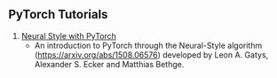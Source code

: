 PyTorch Tutorials
-----------------


1. [Neural Style with PyTorch](Neural_Style.ipynb)
   - An introduction to PyTorch through the Neural-Style algorithm (https://arxiv.org/abs/1508.06576) developed by Leon A. Gatys, Alexander S. Ecker and Matthias Bethge.
